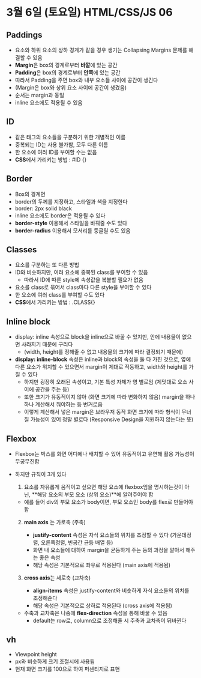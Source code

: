 # 3월 6일 (토요일) HTML/CSS/JS 06

## Paddings

- 요소와 하위 요소의 상하 경계가 같을 경우 생기는 Collapsing Margins 문제를 해결할 수 있음
- **Margin**은 box의 경계로부터 **바깥**에 있는 공간
- **Padding**은 box의 경계로부터 **안쪽**에 있는 공간
- 따라서 Padding을 주면 box와 내부 요소들 사이에 공간이 생긴다
- (Margin은 box와 상위 요소 사이에 공간이 생겼음)
- 순서는 margin과 동일
- inline 요소에도 적용될 수 있음

## ID

- 같은 태그의 요소들을 구분하기 위한 개별적인 이름
- 중복되는 ID는 사용 불가함, 모두 다른 이름
- 한 요소에 여러 ID를 부여할 수는 없음
- **CSS**에서 가리키는 방법 : #ID {}

## Border

- Box의 경계면
- border의 두께를 지정하고, 스타일과 색을 지정한다
- border: 2px solid black
- inline 요소에도 border은 적용될 수 있다
- **border-style** 이용해서 스타일을 바꿔줄 수도 있다
- **border-radius** 이용해서 모서리를 둥글릴 수도 있음

## Classes

- 요소를 구분하는 또 다른 방법
- ID와 비슷하지만, 여러 요소에 중복된 class를 부여할 수 있음
  - 따라서 ID에 따른 style에 속성값을 복붙할 필요가 없음
- 요소를 class로 묶어서 class마다 다른 style을 부여할 수 있다
- 한 요소에 여러 class를 부여할 수도 있다
- **CSS**에서 가리키는 방법 : .CLASS{}

## Inline block

- display: inline 속성으로 block을 inline으로 바꿀 수 있지만, 안에 내용물이 없으면 사라지기 때문에 구리다
  - (width, height를 정해줄 수 없고 내용물의 크기에 따라 결정되기 때문에)
- **display: inline-block** 속성은 inline과 block의 속성을 둘 다 가진 것으로, 옆에 다른 요소가 위치할 수 있으면서 margin이 제대로 작동하고, width와 height를 가질 수 있다
  - 하지만 굉장히 오래된 속성이고, 기본 특성 자체가 영 별로임 (제멋대로 요소 사이에 공간을 주는 등)
  - 또한 크기가 유동적이지 않아 (화면 크기에 따라 변화하지 않음) margin을 하나하나 계산해서 줘야하는 등 번거로움
  - 이렇게 계산해서 넣은 margin은 브라우저 동작 화면 크기에 따라 형식이 무너질 가능성이 있어 정말 별로다 (Responsive Design을 지원하지 않는다는 뜻)

## Flexbox

- Flexbox는 박스를 화면 어디에나 배치할 수 있어 유동적이고 유연해 활용 가능성이 무궁무진함
- 하지만 규칙이 3개 있다

  1. 요소를 자유롭게 움직이고 싶으면 해당 요소에 flexbox임을 명시하는것이 아닌, **해당 요소의 부모 요소 (상위 요소)**에 알려주어야 함

  - 예를 들어 div의 부모 요소가 body이면, 부모 요소인 body를 flex로 만들어야 함

  2. **main axis** 는 가로축 (주축)

     - **justify-content** 속성은 자식 요소들의 위치를 조정할 수 있다 (가운데정렬, 오른쪽정렬, 빈공간 균등 배열 등)
     - 화면 내 요소들에 대하여 margin을 균등하게 주는 등의 과정을 알아서 해주는 좋은 속성
     - 해당 속성은 기본적으로 좌우로 적용된다 (main axis에 적용됨)

  3. **cross axis**는 세로축 (교차축)
     - **align-items** 속성은 justify-content와 비슷하게 자식 요소들의 위치를 조정해준다
     - 해당 속성은 기본적으로 상하로 적용된다 (cross axis에 적용됨)

  - 주축과 교차축은 나중에 **flex-direction** 속성을 통해 바꿀 수 있음
    - default는 row로, column으로 조정해줄 시 주축과 교차축이 뒤바뀐다

## vh

- Viewpoint height
- px와 비슷하게 크기 조절시에 사용됨
- 현재 화면 크기를 100으로 하여 퍼센티지로 표현
